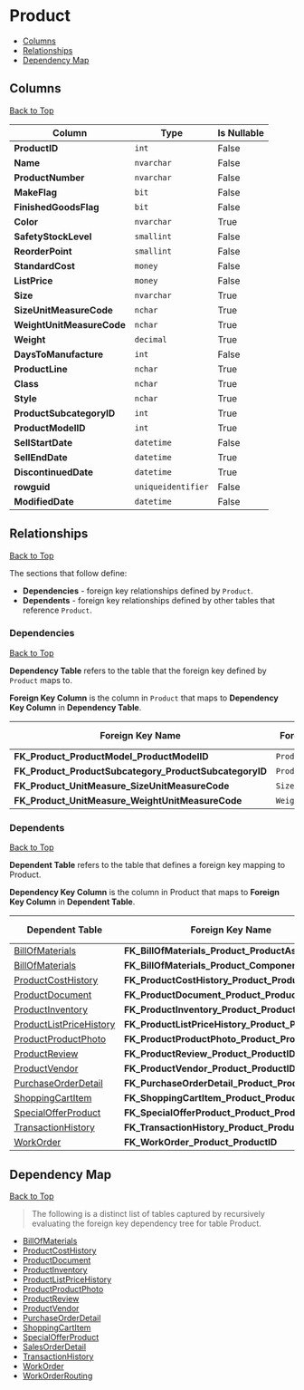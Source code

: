 # Product

* [Columns](#columns)
* [Relationships](#relationships)
* [Dependency Map](#dependency-map)

## Columns
[Back to Top](#product)

Column | Type | Is Nullable
-------|------|------------
**ProductID** | `int` | False
**Name** | `nvarchar` | False
**ProductNumber** | `nvarchar` | False
**MakeFlag** | `bit` | False
**FinishedGoodsFlag** | `bit` | False
**Color** | `nvarchar` | True
**SafetyStockLevel** | `smallint` | False
**ReorderPoint** | `smallint` | False
**StandardCost** | `money` | False
**ListPrice** | `money` | False
**Size** | `nvarchar` | True
**SizeUnitMeasureCode** | `nchar` | True
**WeightUnitMeasureCode** | `nchar` | True
**Weight** | `decimal` | True
**DaysToManufacture** | `int` | False
**ProductLine** | `nchar` | True
**Class** | `nchar` | True
**Style** | `nchar` | True
**ProductSubcategoryID** | `int` | True
**ProductModelID** | `int` | True
**SellStartDate** | `datetime` | False
**SellEndDate** | `datetime` | True
**DiscontinuedDate** | `datetime` | True
**rowguid** | `uniqueidentifier` | False
**ModifiedDate** | `datetime` | False

## Relationships
[Back to Top](#product)


The sections that follow define:
* **Dependencies** - foreign key relationships defined by `Product`.
* **Dependents** - foreign key relationships defined by other tables that reference `Product`.

### Dependencies
[Back to Top](#product)

**Dependency Table** refers to the table that the foreign key defined by `Product` maps to.

**Foreign Key Column** is the column in `Product` that maps to **Dependency Key Column** in **Dependency Table**.

Foreign Key Name | Foreign Key Column | Dependency Table | Dependency Key Column
-----------------|--------------------|------------------|----------------------
**FK_Product_ProductModel_ProductModelID** | `ProductModelID` | [ProductModel](./ProductModel.md) | `ProductModelID`
**FK_Product_ProductSubcategory_ProductSubcategoryID** | `ProductSubcategoryID` | [ProductSubcategory](./ProductSubcategory.md) | `ProductSubcategoryID`
**FK_Product_UnitMeasure_SizeUnitMeasureCode** | `SizeUnitMeasureCode` | [UnitMeasure](./UnitMeasure.md) | `UnitMeasureCode`
**FK_Product_UnitMeasure_WeightUnitMeasureCode** | `WeightUnitMeasureCode` | [UnitMeasure](./UnitMeasure.md) | `UnitMeasureCode`

### Dependents
[Back to Top](#product)

**Dependent Table** refers to the table that defines a foreign key mapping to Product.

**Dependency Key Column** is the column in Product that maps to **Foreign Key Column** in **Dependent Table**.

Dependent Table | Foreign Key Name | Foreign Key Column | Dependency Key Column
----------------|------------------|--------------------|----------------------
[BillOfMaterials](./BillOfMaterials.md) | **FK_BillOfMaterials_Product_ProductAssemblyID** | `ProductAssemblyID` | `ProductID`
[BillOfMaterials](./BillOfMaterials.md) | **FK_BillOfMaterials_Product_ComponentID** | `ComponentID` | `ProductID`
[ProductCostHistory](./ProductCostHistory.md) | **FK_ProductCostHistory_Product_ProductID** | `ProductID` | `ProductID`
[ProductDocument](./ProductDocument.md) | **FK_ProductDocument_Product_ProductID** | `ProductID` | `ProductID`
[ProductInventory](./ProductInventory.md) | **FK_ProductInventory_Product_ProductID** | `ProductID` | `ProductID`
[ProductListPriceHistory](./ProductListPriceHistory.md) | **FK_ProductListPriceHistory_Product_ProductID** | `ProductID` | `ProductID`
[ProductProductPhoto](./ProductProductPhoto.md) | **FK_ProductProductPhoto_Product_ProductID** | `ProductID` | `ProductID`
[ProductReview](./ProductReview.md) | **FK_ProductReview_Product_ProductID** | `ProductID` | `ProductID`
[ProductVendor](./ProductVendor.md) | **FK_ProductVendor_Product_ProductID** | `ProductID` | `ProductID`
[PurchaseOrderDetail](./PurchaseOrderDetail.md) | **FK_PurchaseOrderDetail_Product_ProductID** | `ProductID` | `ProductID`
[ShoppingCartItem](./ShoppingCartItem.md) | **FK_ShoppingCartItem_Product_ProductID** | `ProductID` | `ProductID`
[SpecialOfferProduct](./SpecialOfferProduct.md) | **FK_SpecialOfferProduct_Product_ProductID** | `ProductID` | `ProductID`
[TransactionHistory](./TransactionHistory.md) | **FK_TransactionHistory_Product_ProductID** | `ProductID` | `ProductID`
[WorkOrder](./WorkOrder.md) | **FK_WorkOrder_Product_ProductID** | `ProductID` | `ProductID`

## Dependency Map
[Back to Top](#product)

> The following is a distinct list of tables captured by recursively evaluating the foreign key dependency tree for table Product.

* [BillOfMaterials](./BillOfMaterials.md)
* [ProductCostHistory](./ProductCostHistory.md)
* [ProductDocument](./ProductDocument.md)
* [ProductInventory](./ProductInventory.md)
* [ProductListPriceHistory](./ProductListPriceHistory.md)
* [ProductProductPhoto](./ProductProductPhoto.md)
* [ProductReview](./ProductReview.md)
* [ProductVendor](./ProductVendor.md)
* [PurchaseOrderDetail](./PurchaseOrderDetail.md)
* [ShoppingCartItem](./ShoppingCartItem.md)
* [SpecialOfferProduct](./SpecialOfferProduct.md)
* [SalesOrderDetail](./SalesOrderDetail.md)
* [TransactionHistory](./TransactionHistory.md)
* [WorkOrder](./WorkOrder.md)
* [WorkOrderRouting](./WorkOrderRouting.md)

